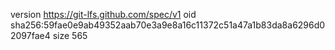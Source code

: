 version https://git-lfs.github.com/spec/v1
oid sha256:59fae0e9ab49352aab70e3a9e8a16c11372c51a47a1b83da8a6296d02097fae4
size 565
